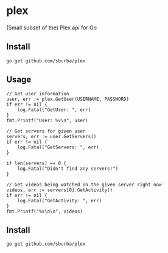 plex
===============

(Small subset of the) Plex api for Go

## Install

```go get github.com/sburba/plex```

## Usage

	// Get user information
	user, err := plex.GetUser(USERNAME, PASSWORD)
	if err != nil {
		log.Fatal("GetUser: ", err)
	}
	fmt.Printf("User: %v\n", user)

	// Get servers for given user
	servers, err := user.GetServers()
	if err != nil {
		log.Fatal("GetServers: ", err)
	}
	
	if len(servers) == 0 {
		log.Fatal("Didn't find any servers!")
	}

	// Get videos being watched on the given server right now
	videos, err := servers[0].GetActivity()
	if err != nil {
		log.Fatal("GetActivity: ", err)
	}
	fmt.Printf("%v\n\n", videos)

## Install
```go get github.com/sburba/plex```
